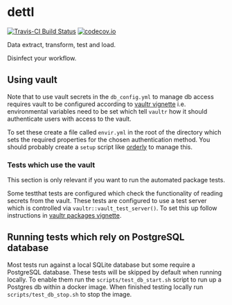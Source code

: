 # dettl

[![Travis-CI Build Status](https://travis-ci.org/vimc/dettl.svg?branch=master)](https://travis-ci.org/vimc/dettl)
[![codecov.io](https://codecov.io/github/vimc/dettl/coverage.svg?branch=master)](https://codecov.io/github/vimc/dettl?branch=master)

Data extract, transform, test and load.

Disinfect your workflow.

## Using vault

Note that to use vault secrets in the `db_config.yml` to manage db access requires vault to be configured according to [vaultr vignette](https://vimc.github.io/vaultr/articles/vaultr.html) i.e. environmental variables need to be set which tell `vaultr` how it should authenticate users with access to the vault. 

To set these create a file called `envir.yml` in the root of the directory which sets the required properties for the chosen authentication method. You should probably create a `setup` script like [orderly](https://github.com/vimc/montagu-reports/blob/master/setup) to manage this.

### Tests which use the vault

This section is only relevant if you want to run the automated package tests.

Some testthat tests are configured which check the functionality of reading secrets from the vault. These tests are configured to use a test server which is controlled via `vaultr::vault_test_server()`. To set this up follow instructions in [vaultr packages vignette](https://vimc.github.io/vaultr/articles/packages.html).

## Running tests which rely on PostgreSQL database

Most tests run against a local SQLite database but some require a PostgreSQL database. These tests will be skipped by default when running locally. To enable them run the `scripts/test_db_start.sh` script to run up a Postgres db within a docker image. When finished testing locally run `scripts/test_db_stop.sh` to stop the image.
